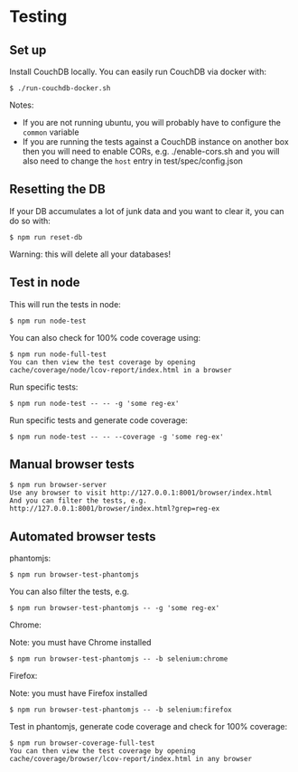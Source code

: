 # Testing


## Set up

Install CouchDB locally. You can easily run CouchDB via docker with:

    $ ./run-couchdb-docker.sh

Notes:
- If you are not running ubuntu, you will probably have to configure the `common` variable
- If you are running the tests against a CouchDB instance on another box then you will need to enable CORs, e.g. ./enable-cors.sh and you will also need to change the `host` entry in test/spec/config.json


## Resetting the DB

If your DB accumulates a lot of junk data and you want to clear it, you can do so with:

    $ npm run reset-db

Warning: this will delete all your databases!


## Test in node

This will run the tests in node:

    $ npm run node-test

You can also check for 100% code coverage using:

    $ npm run node-full-test
    You can then view the test coverage by opening cache/coverage/node/lcov-report/index.html in a browser

Run specific tests:

    $ npm run node-test -- -- -g 'some reg-ex'

Run specific tests and generate code coverage:

    $ npm run node-test -- -- --coverage -g 'some reg-ex'


## Manual browser tests

    $ npm run browser-server
    Use any browser to visit http://127.0.0.1:8001/browser/index.html
    And you can filter the tests, e.g. http://127.0.0.1:8001/browser/index.html?grep=reg-ex


## Automated browser tests

phantomjs:

    $ npm run browser-test-phantomjs

You can also filter the tests, e.g.

    $ npm run browser-test-phantomjs -- -g 'some reg-ex'

Chrome:

Note: you must have Chrome installed

    $ npm run browser-test-phantomjs -- -b selenium:chrome

Firefox:

Note: you must have Firefox installed

    $ npm run browser-test-phantomjs -- -b selenium:firefox

Test in phantomjs, generate code coverage and check for 100% coverage:

    $ npm run browser-coverage-full-test
    You can then view the test coverage by opening cache/coverage/browser/lcov-report/index.html in any browser
